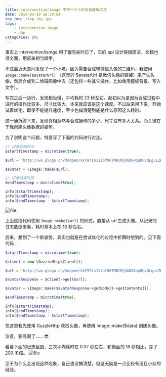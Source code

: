 ```yaml
---
title: intervention/image 中的一个小坑及其破解之法
date: 2019-03-10 16:39:54
top_img: /top_img.jpg
tags:
    - intervention-image
    - php
categories: php
---
```


事实上 intervention/iamge 用了很有些时日了，它的 api 设计得很简洁，文档也很全面，用起来相当顺手。

不过最近无意间发现了一个小坑。因为需要合成带微信头像的二维码，我使用 `Image::make($avatarUrl)` （这里的 $avatarUrl 是微信头像的链接）来产生头像，然后合成到二维码图像中去（还包括一些其它操作，比如使用模板背景、写入文字）。

写完之后一运行，发现相当慢，平均耗时 23 秒左右。起初以为是因为合成过程中进行的操作比较多、尺寸比较大，本来就应该是这个速度。不过后来闲下来，开始试着优化，即使不能提升速度，至少也搞清楚到底是什么原因这么耗时。

这一通折腾下来，发现真相竟然与合成操作的多少、尺寸没有多大关系。而关键在于我创建头像数据的姿势。

为了说明这个问题，特意写了下面的代码进行对比。

```php
// 记录开始时间
$startTimestamp = microtime(true);

$url = 'http://wx.qlogo.cn/mmopen/XxT9TiaJ1ibf06TNRCMjQADS4opDHvQLguLZHpqkRlvuJYZicvJW4iaOalPsKIs0kpZ3F6864ZzibyObYiaucUQSrdp4pFTNDyIpxw/0';

$avatar = \Image::make($url);

// 记录结束时间
$endTimestamp = microtime(true);

info($startTimestamp);
info($endTimestamp);
info($endTimestamp - $startTimestamp);
```

![file](https://dn-phphub.qbox.me/uploads/images/201711/13/5342/Z2zuslLxtA.png)

上面这段代码使用 `Image::make($url)` 的形式，直接从 url 生成头像。从记录的日志数据来看，耗时基本上在 16 秒左右。

后来，想到了一个新姿势，其实也就是在尝试优化的过程中折腾时想到的。见下面代码：

```php
$startTimestamp = microtime(true);

$client = new \GuzzleHttp\Client();

$url = 'http://wx.qlogo.cn/mmopen/XxT9TiaJ1ibf06TNRCMjQADS4opDHvQLguLZHpqkRlvuJYZicvJW4iaOalPsKIs0kpZ3F6864ZzibyObYiaucUQSrdp4pFTNDyIpxw/0';

$avatarResponse = $client->get($url);

$avatar = \Image::make($avatarResponse->getBody()->getContents());

$endTimestamp = microtime(true);

info($startTimestamp);
info($endTimestamp);
info($endTimestamp - $startTimestamp);
```

在这里我先使用 GuzzleHttp 获取头像，再使用 Image::make($data) 创建头像。

注意，要高潮了…… :sunglasses:

看看下面的日志截图，三次平均耗时在 0.07 秒左右，和前面的 16 秒相比，差了 200 多倍。
![file](https://dn-phphub.qbox.me/uploads/images/201711/13/5342/Zp6xM8DQxB.png)

至于为什么会出现这种现象，自己也没搞清楚，但这无疑是一点比较有用且小众的经验。
